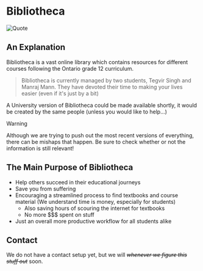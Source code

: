 # Bibliotheca

![Quote](https://github-readme-quotes-bay.vercel.app/quote)

## An Explanation

Bibliotheca is a vast online library which contains resources for different courses following the Ontario grade 12 curriculum.

> Bibliotheca is currently managed by two students, Tegvir Singh and Manraj Mann. They have devoted their time to making your lives easier (even if it's just by a bit)

A University version of Bibliotheca could be made available shortly, it would be created by the same people (unless you would like to help...)

> [!WARNING]
> Although we are trying to push out the most recent versions of everything, there can be mishaps that happen. Be sure to check whether or not the information is still relevant!

## The Main Purpose of Bibliotheca
- Help others succeed in their educational journeys
- Save you from suffering
- Encouraging a streamlined process to find textbooks and course material (We understand time is money, especially for students)
    - Also saving hours of scouring the internet for textbooks
    - No more $$$ spent on stuff
- Just an overall more productive workflow for all students alike

## Contact

We do not have a contact setup yet, but we will *~~whenever we figure this stuff out~~* soon.
